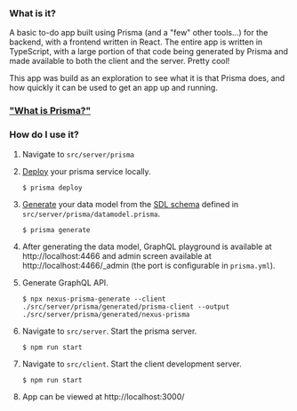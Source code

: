 ### What is it?
A basic to-do app built using Prisma (and a "few" other tools...)
for the backend, with a frontend written in React. The entire app is
written in TypeScript, with a large portion of that code being generated
by Prisma and made available to both the client and the server. Pretty cool!

This app was build as an exploration to see what it is that Prisma does, and how
quickly it can be used to get an app up and running.

### ["What is Prisma?"](https://github.com/prisma/prisma/blob/master/docs/1.1/04-Reference/01-Introduction/What-is-Prisma.md)

### How do I use it?
1. Navigate to `src/server/prisma`

1. [Deploy](https://www.prisma.io/docs/prisma-cli-and-configuration/cli-command-reference/prisma-deploy-xcv9/) your prisma service locally.
    ```
    $ prisma deploy
    ```

2. [Generate](https://www.prisma.io/docs/prisma-cli-and-configuration/cli-command-reference/prisma-generate-xcv2/) your data model
   from the [SDL schema](https://www.prisma.io/blog/graphql-sdl-schema-definition-language-6755bcb9ce51) defined in `src/server/prisma/datamodel.prisma`.
    ```
    $ prisma generate
    ```
   
3. After generating the data model, GraphQL playground is available at http://localhost:4466 and
   admin screen available at http://localhost:4466/_admin (the port is configurable in `prisma.yml`).
   
4. Generate GraphQL API.
    ```
    $ npx nexus-prisma-generate --client ./src/server/prisma/generated/prisma-client --output ./src/server/prisma/generated/nexus-prisma
    ```
   
5. Navigate to `src/server`. Start the prisma server.
    ```
    $ npm run start
    ``` 
   
6. Navigate to `src/client`. Start the client development server.
    ```
    $ npm run start
    ```
   
7. App can be viewed at http://localhost:3000/
